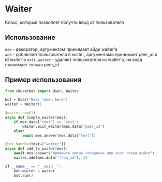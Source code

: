 # Waiter
Класс, который позволяет получть ввод от пользователя
## Использование
`new` - декоратор, аргументом принимает айди waiter'a <br/>
`add` - добавляет пользователя в waiter, аргументами принимает peer_id и id waiter'а
`exit_waiter` - удаляет пользователя из waiter'а, на вход принимает только peer_id
## Пример использования
```python
from vkuserbot import User, Waiter

bot = User("User token here")
waiter = Waiter()

@waiter.new(1)
async def simple_waiter(mes):
    if mes.data["text"] == "exit":
        waiter.exit_waiter(mes.data["peer_id")
    else:
        await mes.answer(mes.data["text"])

@bot.handle(text=["waiter"])
async def add_to_waiter(mes):
    await mes.answer("Напишите любое сообщение или exit чтобы выйти")
    waiter.add(mes.data["from_id"], 1)

if __name__ == "__main__":
    bot.waiter = waiter
    bot.run()
```
